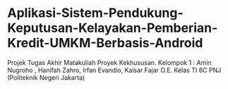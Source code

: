 # Aplikasi-Sistem-Pendukung-Keputusan-Kelayakan-Pemberian-Kredit-UMKM-Berbasis-Android
Projek Tugas Akhir Matakuliah Proyek Kekhususan. Kelompok 1 : Amin Nugroho , Hanifah Zahro, Irfan Evandio, Kaisar Fajar O.E. Kelas TI 6C PNJ (Politeknik Negeri Jakarta)
